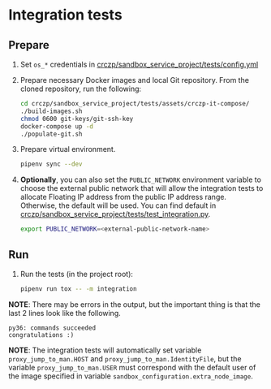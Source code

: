 # Integration tests

## Prepare

1. Set `os_*` credentials in [crczp/sandbox_service_project/tests/config.yml](crczp/sandbox_service_project/tests/config.yml)

2. Prepare necessary Docker images and local Git repository.
From the cloned repository, run the following:

    ```bash
    cd crczp/sandbox_service_project/tests/assets/crczp-it-compose/
    ./build-images.sh
    chmod 0600 git-keys/git-ssh-key
    docker-compose up -d
    ./populate-git.sh
    ```

3. Prepare virtual environment.

    ```bash
    pipenv sync --dev
    ```

4. **Optionally**, you can also set the `PUBLIC_NETWORK` environment variable
to choose the external public network that will allow the integration tests
to allocate Floating IP address from the public IP address range.
Otherwise, the default will be used. You can find default in
[crczp/sandbox_service_project/tests/test_integration.py](crczp/sandbox_service_project/tests/test_integration.py).

    ```bash
    export PUBLIC_NETWORK=<external-public-network-name>
    ```

## Run

1. Run the tests (in the project root):

    ```bash
    pipenv run tox -- -m integration
    ```

**NOTE**: There may be errors in the output,
but the important thing is that the last 2 lines look like the following.

```
py36: commands succeeded
congratulations :)
```

**NOTE**: The integration tests will automatically set variable
`proxy_jump_to_man.HOST` and `proxy_jump_to_man.IdentityFile`, but the variable
`proxy_jump_to_man.USER` must correspond with the default user of the image
specified in variable `sandbox_configuration.extra_node_image`.
